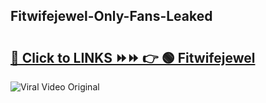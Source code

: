 
 ## Fitwifejewel-Only-Fans-Leaked

# <h2><a href="https://clipsfans.com/Fitwifejewel&ref=git">🔗 Click to LINKS ⏩⏩ 👉 🟢 Fitwifejewel </a></h2>

<a href="https://clipsfans.com/Fitwifejewel&ref=git" rel="nofollow" data-target="animated-image.originalLink"><img src="https://i.ibb.co.com/xMMVF88/686577567.gif" alt="Viral Video Original" style="max-width: 100%; display: inline-block;" data-target="animated-image.originalImage"></a>
